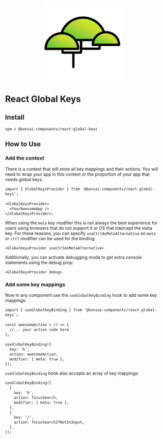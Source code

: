 <p align="center"><img src="https://raw.githubusercontent.com/zieka/bonsai-components/main/svg/bonsai-logo.svg" height="250px" alt="Bonsai Logo"></p>

# React Global Keys

## Install

```
npm i @bonsai-components/react-global-keys
```

## How to Use

### Add the context

There is a context that will store all key mappings and their actions. You will
need to wrap your app in this context or the proportion of your app that needs
global keys.

```tsx
import { GlobalKeysProvider } from '@bonsai-components/react-global-keys';

<GlobalKeysProvider>
  <YourAwesomeApp />
</GlobalKeysProvider>;
```

When using the `meta` key modifier this is not always the best experience
for users using browsers that do not support it or OS that intercept the meta
key. For these reasons, you can specify `useCtrlAsMetaAlternative` so `meta` or
`ctrl` modifier can be used for the binding:

```tsx
<GlobalKeysProvider useCtrlAsMetaAlternative>
```

Additionally, you can activate debugging mode to get extra console statements
using the debug prop:

```tsx
<GlobalKeysProvider debug>
```

### Add some key mappings

Now in any component use the `useGlobalKeyBinding` hook to add some key mappings:

```tsx
import { useGlobalKeyBinding } from '@bonsai-components/react-global-keys';

const awesomeAction = () => {
  //... your action code here
};

useGlobalKeyBinding({
  key: 'k',
  action: awesomeAction,
  modifier: { meta: true },
});
```

`useGlobalKeyBinding` hook also accepts an array of key mappings:

```tsx
useGlobalKeyBinding([
  {
    key: 'k',
    action: focusSearch,
    modifier: { meta: true },
  },
  {
    key: '/',
    action: focusSearchIfNotInInput,
  },
]);
```

